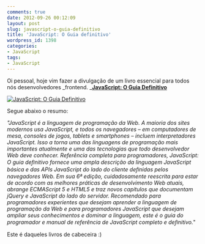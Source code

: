 ```yaml
---
comments: true
date: 2012-09-26 00:12:09
layout: post
slug: javascript-o-guia-definitivo
title: 'JavaScript: O Guia definitivo'
wordpress_id: 1398
categories:
- JavaScript
tags:
- JavaScript
---
```



Oi pessoal, hoje vim fazer a divulgação de um livro essencial para todos nós desenvolvedores _frontend.
_**[JavaScript: O Guia Definitivo](http://www.grupoa.com.br/site/exatas-sociais-e-aplicadas/2/71/75/7348/7349/0/javascript.aspx)**




[![JavaScript: O Guia Definitivo](http://jaydson.org/wp-content/uploads/FLANAGAN_JavaScript_Guia_Definitivo_6ed.jpg)](http://www.grupoa.com.br/site/exatas-sociais-e-aplicadas/2/71/75/7348/7349/0/javascript.aspx)


Segue abaixo o resumo:

_"JavaScript é a linguagem de programação da Web. A maioria dos sites modernos usa JavaScript, e todos os navegadores – em computadores de mesa, consoles de jogos, tablets e smartphones – incluem interpretadores JavaScript. Isso a torna uma das linguagens de programação mais importantes atualmente e uma das tecnologias que todo desenvolvedor Web deve conhecer._
_Referência completa para programadores, JavaScript: O guia deﬁnitivo fornece uma ampla descrição da linguagem JavaScript básica e das APIs JavaScript do lado do cliente deﬁnidas pelos navegadores Web. Em sua 6ª edição, cuidadosamente reescrita para estar de acordo com as melhores práticas de desenvolvimento Web atuais, abrange ECMAScript 5 e HTML5 e traz novos capítulos que documentam jQuery e JavaScript do lado do servidor._
_Recomendado para programadores experientes que desejam aprender a linguagem de programação da Web e para programadores JavaScript que desejam ampliar seus conhecimentos e dominar a linguagem, este é o guia do programador e manual de referência de JavaScript completo e deﬁnitivo._"

Este é daqueles livros de cabeceira :)


